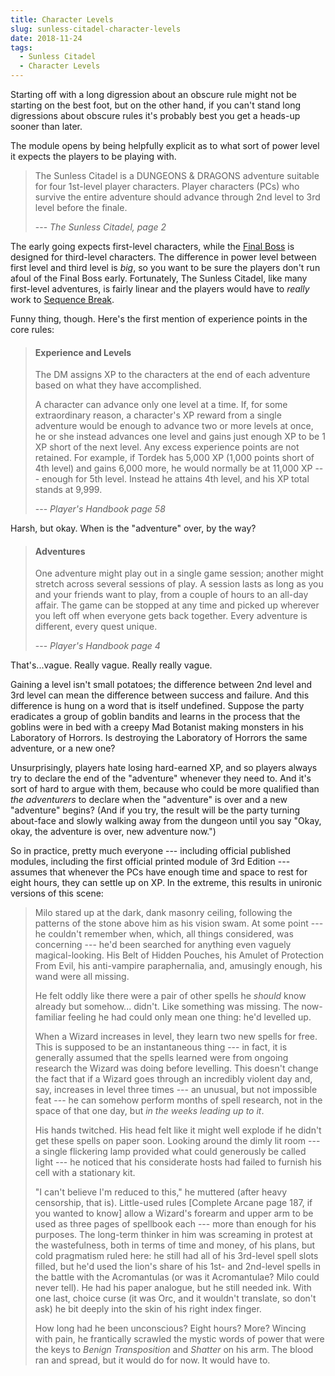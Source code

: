 ```yaml
---
title: Character Levels
slug: sunless-citadel-character-levels
date: 2018-11-24
tags:
  - Sunless Citadel
  - Character Levels
---
```


Starting off with a long digression about an obscure rule might not be starting on the best foot, but on the other hand, if you can't stand long digressions about obscure rules it's probably best you get a heads-up sooner than later.

The module opens by being helpfully explicit as to what sort of power level it expects the players to be playing with.

> The Sunless Citadel is a DUNGEONS & DRAGONS adventure suitable for four 1st-level player characters.
> Player characters (PCs) who survive the entire adventure should advance through 2nd level to 3rd level before the finale.
>
> --- <cite>The Sunless Citadel, page 2</cite>

The early going expects first-level characters, while the [Final Boss] is designed for third-level characters. The difference in power level between first level and third level is <em>big</em>, so you want to be sure the players don't run afoul of the Final Boss early. Fortunately, The Sunless Citadel, like many first-level adventures, is fairly linear and the players would have to <em>really</em> work to [Sequence Break].

Funny thing, though. Here's the first mention of experience points in the core rules:

> #### Experience and Levels
> The DM assigns XP to the characters at the end of each adventure based on what they have accomplished.
>
> A character can advance only one level at a time. If, for some extraordinary reason, a character's XP reward from a single adventure would be enough to advance two or more levels at once, he or she instead advances one level and gains just enough XP to be 1 XP short of the next level. Any excess experience points are not retained. For example, if Tordek has 5,000 XP (1,000 points short of 4th level) and gains 6,000 more, he would normally be at 11,000 XP --- enough for 5th level. Instead he attains 4th level, and his XP total stands at 9,999.
>
> --- <cite>Player's Handbook page 58</cite>

Harsh, but okay. When is the "adventure" over, by the way?

> #### Adventures
>
> One adventure might play out in a single game session; another might stretch across several sessions of play. A session lasts as long as you and your friends want to play, from a couple of hours to an all-day affair. The game can be stopped at any time and picked up wherever you left off when everyone gets back together. Every adventure is different, every quest unique.
>
> --- <cite>Player's Handbook page 4</cite>

That's...vague. Really vague. Really really vague.

Gaining a level isn't small potatoes; the difference between 2nd level and 3rd level can mean the difference between success and failure. And this difference is hung on a word that is itself undefined. Suppose the party eradicates a group of goblin bandits and learns in the process that the goblins were in bed with a creepy Mad Botanist making monsters in his Laboratory of Horrors. Is destroying the Laboratory of Horrors the same adventure, or a new one?

Unsurprisingly, players hate losing hard-earned XP, and so players always try to declare the end of the "adventure" whenever they need to. And it's sort of hard to argue with them, because who could be more qualified than *the adventurers* to declare when the "adventure" is over and a new "adventure" begins? (And if you try, the result will be the party turning about-face and slowly walking away from the dungeon until you say "Okay, okay, the adventure is over, new adventure now.")

So in practice, pretty much everyone --- including official published modules, including the first official printed module of 3rd Edition --- assumes that whenever the PCs have enough time and space to rest for eight hours, they can settle up on XP. In the extreme, this results in unironic versions of this scene:

> Milo stared up at the dark, dank masonry ceiling, following the patterns of the stone above him as his vision swam. At some point --- he couldn't remember when, which, all things considered, was concerning --- he'd been searched for anything even vaguely magical-looking. His Belt of Hidden Pouches, his Amulet of Protection From Evil, his anti-vampire paraphernalia, and, amusingly enough, his wand were all missing.
>
> He felt oddly like there were a pair of other spells he *should* know already but somehow... didn't. Like something was missing. The now-familiar feeling he had could only mean one thing: he'd levelled up.
>
>When a Wizard increases in level, they learn two new spells for free. This is supposed to be an instantaneous thing --- in fact, it is generally assumed that the spells learned were from ongoing research the Wizard was doing before levelling. This doesn't change the fact that if a Wizard goes through an incredibly violent day and, say, increases in level three times --- an unusual, but not impossible feat --- he can somehow perform months of spell research, not in the space of that one day, but *in the weeks leading up to it*.
>
>His hands twitched. His head felt like it might well explode if he didn't get these spells on paper soon. Looking around the dimly lit room --- a single flickering lamp provided what could generously be called light --- he noticed that his considerate hosts had failed to furnish his cell with a stationary kit.
>
>"I can't believe I'm reduced to this," he muttered (after heavy censorship, that is). Little-used rules [Complete Arcane page 187, if you wanted to know] allow a Wizard's forearm and upper arm to be used as three pages of spellbook each --- more than enough for his purposes. The long-term thinker in him was screaming in protest at the wastefulness, both in terms of time and money, of his plans, but cold pragmatism ruled here: he still had all of his 3rd-level spell slots filled, but he'd used the lion's share of his 1st- and 2nd-level spells in the battle with the Acromantulas (or was it Acromantulae? Milo could never tell).
>He had his paper analogue, but he still needed ink. With one last, choice curse (it was Orc, and it wouldn't translate, so don't ask) he bit deeply into the skin of his right index finger.
>
>How long had he been unconscious? Eight hours? More? Wincing with pain, he frantically scrawled the mystic words of power that were the keys to <em>Benign Transposition</em> and <em>Shatter</em> on his arm. The blood ran and spread, but it would do for now. It would have to.





[Final Boss]: https://allthetropes.fandom.com/wiki/Final_Boss
[Sequence Break]: https://metroid.fandom.com/wiki/Sequence_Breaking

